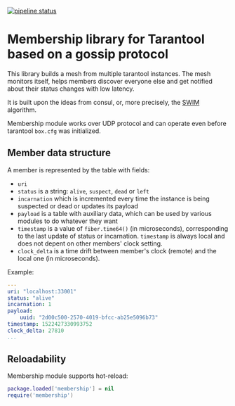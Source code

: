 [![pipeline status](https://gitlab.com/tarantool/membership/badges/master/pipeline.svg)](https://gitlab.com/tarantool/membership/commits/master)

# Membership library for Tarantool based on a gossip protocol

This library builds a mesh from multiple tarantool instances. The
mesh monitors itself, helps members discover everyone else and get
notified about their status changes with low latency.

It is built upon the ideas from consul, or, more precisely,
the [SWIM](doc/swim-paper.pdf) algorithm.

Membership module works over UDP protocol and can operate
even before tarantool `box.cfg` was initialized.

## Member data structure

A member is represented by the table with fields:

* `uri`
* `status` is a string: `alive`, `suspect`, `dead` or `left`
* `incarnation` which is incremented every time the instance is being
  suspected or dead or updates its payload
* `payload` is a table with auxiliary data, which can be used by various
  modules to do whatever they want
* `timestamp` is a value of `fiber.time64()` (in microseconds),
  corresponding to the last update of status or incarnation. `timestamp`
  is always local and does not depent on other members' clock setting.
* `clock_delta` is a time drift between member's clock (remote) and the
  local one (in microseconds).

Example:

```yaml
---
uri: "localhost:33001"
status: "alive"
incarnation: 1
payload:
    uuid: "2d00c500-2570-4019-bfcc-ab25e5096b73"
timestamp: 1522427330993752
clock_delta: 27810
...
```

## Reloadability

Membership module supports hot-reload:

```lua
package.loaded['membership'] = nil
require('membership')
```
